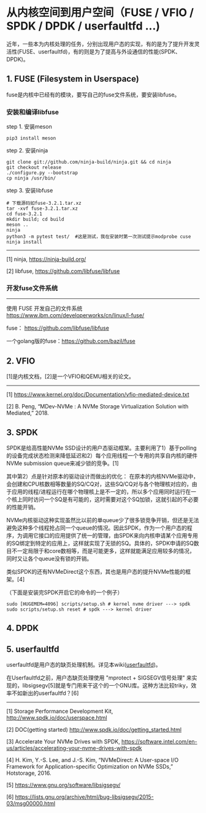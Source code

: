 # 从内核空间到用户空间（FUSE / VFIO / SPDK / DPDK / userfaultfd ...)

近年，一些本为内核处理的任务，分别出现用户态的实现，有的是为了提升开发灵活性(FUSE、userfaultfd)，有的则是为了提高与外设通信的性能(SPDK、DPDK)。

## 1. FUSE (Filesystem in Userspace)

fuse是内核中已经有的模块，要写自己的fuse文件系统，要安装libfuse。


### 安装和编译libfuse

step 1. 安装meson
```
pip3 install meson
```
step 2. 安装ninja
```
git clone git://github.com/ninja-build/ninja.git && cd ninja
git checkout release
./configure.py --bootstrap
cp ninja /usr/bin/
```

step 3. 安装libfuse
```
# 下载源码如fuse-3.2.1.tar.xz
tar -xvf fuse-3.2.1.tar.xz
cd fuse-3.2.1
mkdir build; cd build
meson ..
ninja
python3 -m pytest test/  #这是测试，我在安装时第一次测试提示modprobe cuse
ninja install
```


---
[1] ninja, https://ninja-build.org/

[2] libfuse, https://github.com/libfuse/libfuse


### 开发fuse文件系统


---

使用 FUSE 开发自己的文件系统  https://www.ibm.com/developerworks/cn/linux/l-fuse/

fuse： https://github.com/libfuse/libfuse

一个golang版的fuse：https://github.com/bazil/fuse


## 2. VFIO
[1]是内核文档，[2]是一个VFIO和QEMU相关的论文。

---
[1] https://www.kernel.org/doc/Documentation/vfio-mediated-device.txt

[2] B. Peng, “MDev-NVMe : A NVMe Storage Virtualization Solution with Mediated,” 2018.

## 3. SPDK

SPDK是给高性能NVMe SSD设计的用户态驱动框架。主要利用了1）基于polling的设备完成状态检测来降低延迟和2）每个应用线程一个专用的共享自内核的硬件NVMe submission queue来减少锁的竞争。[1]

其中第2）点是针对原本的驱动设计而做出的优化： 在原本的内核NVMe驱动中，会创建和CPU核数相等数量的SQ/CQ对，这些SQ/CQ对与各个物理核对应的，由于应用的线程/进程运行在哪个物理核上是不一定的，所以多个应用同时运行在一个核上同时访问一个SQ是有可能的，这时需要对这个SQ加锁，这就引起的不必要的性能开销。

NVMe内核驱动这种实现虽然比以前的单queue少了很多锁竞争开销，但还是无法避免这种多个线程抢占同一个queue的情况。因此SPDK，作为一个用户态的程序，为调用它接口的应用提供了统一的管理，由SPDK来向内核申请某个应用专用的SQ绑定到特定的应用上，这样就实现了无锁的SQ。具体的，SPDK申请的SQ数目不一定局限于和core数相等，而是可能更多，这样就能满足应用较多的情况，同时又让各个queue没有锁的开销。

类似SPDK的还有NVMeDirect这个东西，其也是用户态的提升NVMe性能的框架。[4]


（下面是安装完SPDK开启它的命令的一个例子）

```
sudo [HUGEMEM=4096] scripts/setup.sh # kernel nvme driver ---> spdk
sudo scripts/setup.sh reset # spdk ---> kernel driver
```

## 4. DPDK

## 5. userfaultfd

userfaultfd是用户态的缺页处理机制。详见本wiki([userfaultfd](https://github.com/zhangjaycee/real_tech/wiki/linux_031))。

在Userfaultfd之前，用户态缺页处理使用 "mprotect + SIGSEGV信号处理" 来实现的，libsigsegv[5]就是专门用来干这个的一个GNU库。这种方法比较triky，效率不如新出的userfaultfd？[6]

---

[1] Storage Performance Development Kit, http://www.spdk.io/doc/userspace.html

[2] DOC(getting started) http://www.spdk.io/doc/getting_started.html

[3] Accelerate Your NVMe Drives with SPDK, https://software.intel.com/en-us/articles/accelerating-your-nvme-drives-with-spdk

[4] H. Kim, Y.-S. Lee, and J.-S. Kim, “NVMeDirect: A User-space I/O Framework for Application-specific Optimization on NVMe SSDs,” Hotstorage, 2016.

[5] https://www.gnu.org/software/libsigsegv/

[6] https://lists.gnu.org/archive/html/bug-libsigsegv/2015-03/msg00000.html